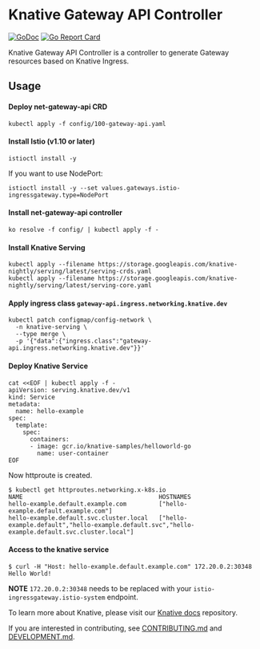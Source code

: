 # Knative Gateway API Controller

[![GoDoc](https://godoc.org/knative.dev/net-gateway-api-controller?status.svg)](https://godoc.org/knative.dev/gateway-api-controller)
[![Go Report Card](https://goreportcard.com/badge/knative/net-gateway-api-controller)](https://goreportcard.com/report/knative/gateway-api-controller)

Knative Gateway API Controller is a controller to generate Gateway resources based on Knative Ingress.

## Usage

#### Deploy net-gateway-api CRD

```
kubectl apply -f config/100-gateway-api.yaml
```

#### Install Istio (v1.10 or later)

```
istioctl install -y
```

If you want to use NodePort:

```
istioctl install -y --set values.gateways.istio-ingressgateway.type=NodePort
```

#### Install net-gateway-api controller

```
ko resolve -f config/ | kubectl apply -f -
```

#### Install Knative Serving

```
kubectl apply --filename https://storage.googleapis.com/knative-nightly/serving/latest/serving-crds.yaml
kubectl apply --filename https://storage.googleapis.com/knative-nightly/serving/latest/serving-core.yaml
```

#### Apply ingress class `gateway-api.ingress.networking.knative.dev`

```
kubectl patch configmap/config-network \
  -n knative-serving \
  --type merge \
  -p '{"data":{"ingress.class":"gateway-api.ingress.networking.knative.dev"}}'
```

#### Deploy Knative Service

```
cat <<EOF | kubectl apply -f -
apiVersion: serving.knative.dev/v1
kind: Service
metadata:
  name: hello-example
spec:
  template:
    spec:
      containers:
      - image: gcr.io/knative-samples/helloworld-go
        name: user-container
EOF
```

Now httproute is created.

```
$ kubectl get httproutes.networking.x-k8s.io
NAME                                      HOSTNAMES
hello-example.default.example.com         ["hello-example.default.example.com"]
hello-example.default.svc.cluster.local   ["hello-example.default","hello-example.default.svc","hello-example.default.svc.cluster.local"]
```

#### Access to the knative service

```
$ curl -H "Host: hello-example.default.example.com" 172.20.0.2:30348
Hello World!
```

__NOTE__ `172.20.0.2:30348` needs to be replaced with your `istio-ingressgateway.istio-system` endpoint.

To learn more about Knative, please visit our
[Knative docs](https://github.com/knative/docs) repository.

If you are interested in contributing, see [CONTRIBUTING.md](./CONTRIBUTING.md)
and [DEVELOPMENT.md](./DEVELOPMENT.md).

